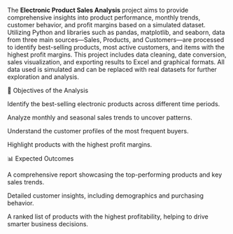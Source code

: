 The **Electronic Product Sales Analysis** project aims to provide comprehensive insights into product performance, monthly trends, customer behavior, and profit margins based on a simulated dataset. Utilizing Python and libraries such as pandas, matplotlib, and seaborn, data from three main sources—Sales, Products, and Customers—are processed to identify best-selling products, most active customers, and items with the highest profit margins. This project includes data cleaning, date conversion, sales visualization, and exporting results to Excel and graphical formats. All data used is simulated and can be replaced with real datasets for further exploration and analysis.


🎯 Objectives of the Analysis

Identify the best-selling electronic products across different time periods.

Analyze monthly and seasonal sales trends to uncover patterns.

Understand the customer profiles of the most frequent buyers.

Highlight products with the highest profit margins.

📊 Expected Outcomes

A comprehensive report showcasing the top-performing products and key sales trends.

Detailed customer insights, including demographics and purchasing behavior.

A ranked list of products with the highest profitability, helping to drive smarter business decisions.
